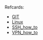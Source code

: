 Refcards:
- [GIT](./git.md)
- [Linux](./linux.md)
- [SSH_how_to](./SSH_how_to.md)
- [VPN_how_to](./VPN_how_to.md)